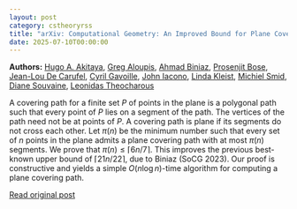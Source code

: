 ```yaml
---
layout: post
category: cstheoryrss
title: "arXiv: Computational Geometry: An Improved Bound for Plane Covering Paths"
date: 2025-07-10T00:00:00
---
```


**Authors:** [Hugo A. Akitaya](https://dblp.uni-trier.de/search?q=Hugo+A.+Akitaya), [Greg Aloupis](https://dblp.uni-trier.de/search?q=Greg+Aloupis), [Ahmad Biniaz](https://dblp.uni-trier.de/search?q=Ahmad+Biniaz), [Prosenjit Bose](https://dblp.uni-trier.de/search?q=Prosenjit+Bose), [Jean-Lou De Carufel](https://dblp.uni-trier.de/search?q=Jean-Lou+De+Carufel), [Cyril Gavoille](https://dblp.uni-trier.de/search?q=Cyril+Gavoille), [John Iacono](https://dblp.uni-trier.de/search?q=John+Iacono), [Linda Kleist](https://dblp.uni-trier.de/search?q=Linda+Kleist), [Michiel Smid](https://dblp.uni-trier.de/search?q=Michiel+Smid), [Diane Souvaine](https://dblp.uni-trier.de/search?q=Diane+Souvaine), [Leonidas Theocharous](https://dblp.uni-trier.de/search?q=Leonidas+Theocharous)

A covering path for a finite set $P$ of points in the plane is a polygonal
path such that every point of $P$ lies on a segment of the path. The vertices
of the path need not be at points of $P$. A covering path is plane if its
segments do not cross each other. Let $\pi(n)$ be the minimum number such that
every set of $n$ points in the plane admits a plane covering path with at most
$\pi(n)$ segments. We prove that $\pi(n)\le \lceil6n/7\rceil$. This improves
the previous best-known upper bound of $\lceil 21n/22\rceil$, due to Biniaz
(SoCG 2023). Our proof is constructive and yields a simple $O(n\log n)$-time
algorithm for computing a plane covering path.

[Read original post](http://arxiv.org/abs/2507.06477v1)
